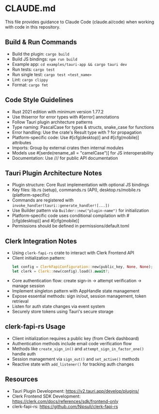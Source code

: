 # CLAUDE.md

This file provides guidance to Claude Code (claude.ai/code) when working with code in this repository.

## Build & Run Commands

- Build the plugin: `cargo build`
- Build JS bindings: `npm run build`
- Example app: `cd examples/tauri-app && cargo tauri dev`
- Run tests: `cargo test`
- Run single test: `cargo test <test_name>`
- Lint: `cargo clippy`
- Format: `cargo fmt`

## Code Style Guidelines

- Rust 2021 edition with minimum version 1.77.2
- Use thiserror for error types with #[error] annotations
- Follow Tauri plugin architecture patterns
- Type naming: PascalCase for types & structs, snake_case for functions
- Error handling: Use the crate's Result type with ? for propagation
- Platform-specific code: Use #[cfg(desktop)] and #[cfg(mobile)] attributes
- Imports: Group by external crates then internal modules
- Models use #[serde(rename_all = "camelCase")] for JS interoperability
- Documentation: Use /// for public API documentation

## Tauri Plugin Architecture Notes

- Plugin structure: Core Rust implementation with optional JS bindings
- Key files: lib.rs (setup), commands.rs (API), desktop.rs/mobile.rs (platform-specific)
- Commands are registered with `invoke_handler(tauri::generate_handler![...])`
- Use Builder pattern via `Builder::new("plugin-name")` for initialization
- Platform-specific code uses conditional compilation with #[cfg(desktop)] and #[cfg(mobile)]
- Permissions should be defined in permissions/default.toml

## Clerk Integration Notes

- Using `clerk-fapi-rs` crate to interact with Clerk Frontend API
- Client initialization pattern:
  ```rust
  let config = ClerkFapiConfiguration::new(public_key, None, None);
  let clerk = Clerk::new(config).load().await?;
  ```
- Core authentication flow: create sign-in → attempt verification → manage session
- Implement singleton pattern with AppHandle state management
- Expose essential methods: sign in/out, session management, token retrieval
- Listen for auth state changes via event system
- Securely store tokens using Tauri's secure storage

## clerk-fapi-rs Usage

- Client initialization requires a public key (from Clerk dashboard)
- Authentication methods include email code verification flow
- Methods like `create_sign_in()` and `attempt_sign_in_factor_one()` handle auth
- Session management via `sign_out()` and `set_active()` methods
- Reactive state with `add_listener()` for tracking auth changes

## Resources

- Tauri Plugin Development: https://v2.tauri.app/develop/plugins/
- Clerk Frontend SDK Development: https://clerk.com/docs/references/sdk/frontend-only
- clerk-fapi-rs: https://github.com/Nipsuli/clerk-fapi-rs
